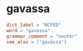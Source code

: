 # gavassa

``` toml
dict_label = "NCPED"
word = "gavassa"
grammar_comment = "neuter"
see_also = ["gavāssa"]
```

